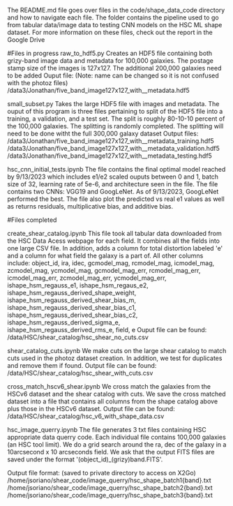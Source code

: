 The README.md file goes over files in the code/shape_data_code directory and how to navigate each file. The folder contains the pipeline used to go from tabular data/image data to testing CNN models on the HSC ML shape dataset. For more information on these files, check out the report in the Google Drive 

#Files in progress
raw_to_hdf5.py
Creates an HDF5 file containing both grizy-band image data and metadata for 100,000 galaxies. The postage stamp size of the images is 127x127. 
The additional 200,000 galaxies need to be added
Ouput file: (Note: name can be changed so it is not confused with the photoz files)
/data3/Jonathan/five_band_image127x127_with__metadata.hdf5

small_subset.py
Takes the large HDF5 file with images and metadata. The ouput of this program is three files pertaining to split of the HDF5 file into a training, a validation, and a test set. The split is roughly 80-10-10 percent of the 100,000 galaxies. The splitting is randomly completed.
The splitting will need to be done witht the full 300,000 galaxy dataset
Output files:
/data3/Jonathan/five_band_image127x127_with__metadata_training.hdf5
/data3/Jonathan/five_band_image127x127_with__metadata_validation.hdf5
/data3/Jonathan/five_band_image127x127_with__metadata_testing.hdf5


hsc_cnn_initial_tests.ipynb
The file contains the final optimal model reached by 9/13/2023 which includes e1/e2 scaled ouputs between 0 and 1, batch size of 32, learning rate of 5e-6, and architecture seen in the file. The file contains two CNNs: VGG19 and GoogLeNet. As of 9/13/2023, GoogLeNet performed the best. The file also plot the predicted vs real e1 values as well as returns residuals, multiplicative bias, and additive bias. 

#Files completed

create_shear_catalog.ipynb
This file took all tabular data downloaded from the HSC Data Acess webpage for each field. It combines all the fields into one large CSV file. In addition, adds a column for total distortion labeled 'e' and a column for what field the galaxy is a part of. All other columns include:
object_id, ira, idec, gcmodel_mag, rcmodel_mag, icmodel_mag, zcmodel_mag, ycmodel_mag, gcmodel_mag_err, rcmodel_mag_err, icmodel_mag_err, zcmodel_mag_err, ycmodel_mag_err, 
ishape_hsm_regauss_e1, ishape_hsm_regaus_e2, ishape_hsm_regauss_derived_shape_weight, ishape_hsm_regauss_derived_shear_bias_m, ishape_hsm_regauss_derived_shear_bias_c1, ishape_hsm_regauss_derived_shear_bias_c2, ishape_hsm_regauss_derived_sigma_e, ishape_hsm_regauss_derived_rms_e, field, e
Ouput file can be found:
/data/HSC/shear_catalog/hsc_shear_no_cuts.csv

shear_catalog_cuts.ipynb
We make cuts on the large shear catalog to match cuts used in the photoz dataset creation. In addition, we test for duplicates and remove them if found.
Output file can be found:
/data/HSC/shear_catalog/hsc_shear_with_cuts.csv

cross_match_hscv6_shear.ipynb
We cross match the galaxies from the HSCv6 dataset and the shear catalog with cuts. We save the cross matched dataset into a file that contains all columns from the shape catalog above plus those in the HSCv6 dataset.
Output file can be found:
/data/HSC/shear_catalog/hsc_v6_with_shape_data.csv

hsc_image_querry.ipynb
The  file generates 3 txt files containing HSC appropriate data querry code. Each individual file contains 100,000 galaxies (an HSC tool limit). We do a grid search around the ra, dec of the galaxy in a 10arcsecond x 10 arcseconds field. We ask that the output FITS files are saved under the format '(object_id)_(grizy)band.FITS'. 

Output file format: (saved to private directory to access on X2Go)
/home/jsoriano/shear_code/image_querry/hsc_shape_batch1{band}.txt
/home/jsoriano/shear_code/image_querry/hsc_shape_batch2{band}.txt
/home/jsoriano/shear_code/image_querry/hsc_shape_batch3{band}.txt

